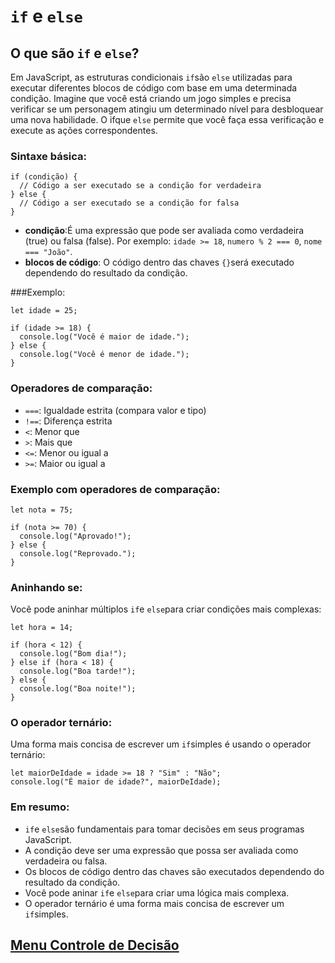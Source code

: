 # `if` e `else` 

## O que são `if` e `else`?

Em JavaScript, as estruturas condicionais `if`são `else` utilizadas para executar diferentes blocos de código com base em uma determinada condição. Imagine que você está criando um jogo simples e precisa verificar se um personagem atingiu um determinado nível para desbloquear uma nova habilidade. O ifque `else` permite que você faça essa verificação e execute as ações correspondentes.

### Sintaxe básica:

```
if (condição) {
  // Código a ser executado se a condição for verdadeira
} else {
  // Código a ser executado se a condição for falsa
}
```

- **condição**:É uma expressão que pode ser avaliada como verdadeira (true) ou falsa (false). Por exemplo: `idade >= 18`, `numero % 2 === 0`, `nome === "João"`.   
- **blocos de código**: O código dentro das chaves `{}`será executado dependendo do resultado da condição.

###Exemplo:

```
let idade = 25;

if (idade >= 18) {
  console.log("Você é maior de idade.");
} else {
  console.log("Você é menor de idade.");
}
```

### Operadores de comparação:

- `===`: Igualdade estrita (compara valor e tipo)
- `!==`: Diferença estrita
- `<`: Menor que
- `>`: Mais que
- `<=`: Menor ou igual a
- `>=`: Maior ou igual a

### Exemplo com operadores de comparação:

```
let nota = 75;

if (nota >= 70) {
  console.log("Aprovado!");
} else {
  console.log("Reprovado.");
}
```

### Aninhando se:

Você pode aninhar múltiplos `if`e `else`para criar condições mais complexas:

```
let hora = 14;

if (hora < 12) {
  console.log("Bom dia!");
} else if (hora < 18) {
  console.log("Boa tarde!");
} else {
  console.log("Boa noite!");
}
```

### O operador ternário:

Uma forma mais concisa de escrever um `if`simples é usando o operador ternário:

```
let maiorDeIdade = idade >= 18 ? "Sim" : "Não";
console.log("É maior de idade?", maiorDeIdade);
```

### Em resumo:

- `if`e `else`são fundamentais para tomar decisões em seus programas JavaScript.
- A condição deve ser uma expressão que possa ser avaliada como verdadeira ou falsa.
- Os blocos de código dentro das chaves são executados dependendo do resultado da condição.
- Você pode aninar `if`e `else`para criar uma lógica mais complexa.
- O operador ternário é uma forma mais concisa de escrever um `if`simples.

## [Menu Controle de Decisão](menu_controle-decisao.md)